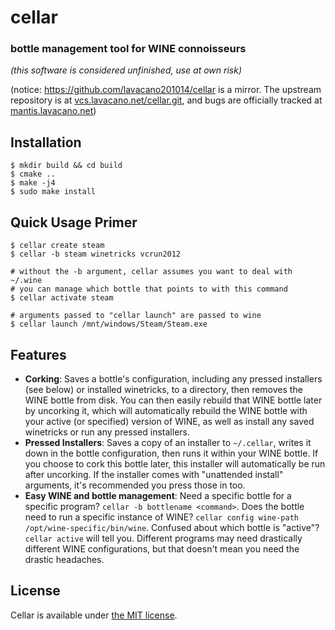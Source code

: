 # cellar
### bottle management tool for WINE connoisseurs
*(this software is considered unfinished, use at own risk)*

(notice: https://github.com/lavacano201014/cellar is a mirror. The upstream repository is at [vcs.lavacano.net/cellar.git](http://vcs.lavacano.net/?p=cellar.git), and bugs are officially tracked at [mantis.lavacano.net](http://mantis.lavacano.net))

## Installation

    $ mkdir build && cd build
    $ cmake ..
    $ make -j4
    $ sudo make install

## Quick Usage Primer

    $ cellar create steam
    $ cellar -b steam winetricks vcrun2012

    # without the -b argument, cellar assumes you want to deal with ~/.wine
    # you can manage which bottle that points to with this command
    $ cellar activate steam

    # arguments passed to "cellar launch" are passed to wine
    $ cellar launch /mnt/windows/Steam/Steam.exe

## Features
* **Corking**: Saves a bottle's configuration, including any pressed installers (see below) or installed winetricks, to a directory, then removes the WINE bottle from disk.
  You can then easily rebuild that WINE bottle later by uncorking it, which will automatically rebuild the WINE bottle with your active (or specified) version of WINE, as
  well as install any saved winetricks or run any pressed installers.
* **Pressed Installers**: Saves a copy of an installer to `~/.cellar`, writes it down in the bottle configuration, then runs it within your WINE bottle. If you choose to
  cork this bottle later, this installer will automatically be run after uncorking. If the installer comes with "unattended install" arguments, it's recommended you press
  those in too.
* **Easy WINE and bottle management**: Need a specific bottle for a specific program? `cellar -b bottlename <command>`. Does the bottle need to run a specific instance of
  WINE? `cellar config wine-path /opt/wine-specific/bin/wine`. Confused about which bottle is "active"? `cellar active` will tell you. Different programs may need drastically
  different WINE configurations, but that doesn't mean you need the drastic headaches.

## License
Cellar is available under [the MIT license](https://opensource.org/licenses/MIT).
